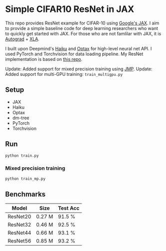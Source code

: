 # Simple CIFAR10 ResNet in JAX

This repo provides ResNet example for CIFAR-10 using [Google's JAX](https://github.com/google/jax). I aim to provide a simple baseline code for deep learning researchers who want to quickly get started with JAX. For those who are not famlilar with JAX, it is [Autograd](https://github.com/HIPS/autograd) + [XLA](https://www.tensorflow.org/xla).

I built upon Deepmind's [Haiku](https://github.com/deepmind/dm-haiku) and [Optax](https://github.com/deepmind/optax) for high-level neural net API.
I used PyTorch and Torchvision for data loading pipeline.
My ResNet implementation is based on [this repo](https://github.com/akamaster/pytorch_resnet_cifar10).

Update: Added support for mixed precision training using [JMP](https://github.com/deepmind/jmp).
Update: Added support for multi-GPU training: `train_multigpu.py`

## Setup

- JAX
- Haiku
- Optax
- dm-tree
- PyTorch
- Torchvision

## Run

``` bash
python train.py
```

### Mixed precision training

``` bash
python train_mp.py
```

## Benchmarks

| Model | Size | Test Acc |
| --- | --- | --- |
| ResNet20 | 0.27 M | 91.5 % |
| ResNet32 | 0.46 M | 92.5 % |
| ResNet44 | 0.66 M | 93.1 % |
| ResNet56 | 0.85 M | 93.2 % |
